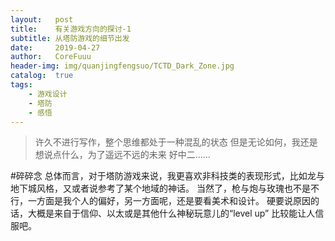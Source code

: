 ```yaml
---
layout:   post
title:    有关游戏方向的探讨-1
subtitle: 从塔防游戏的细节出发
date:     2019-04-27
author:   CoreFuuu
header-img: img/quanjingfengsuo/TCTD_Dark_Zone.jpg
catalog:  true
tags:
    - 游戏设计
    - 塔防
    - 感悟
---
```


>许久不进行写作，整个思维都处于一种混乱的状态
>但是无论如何，我还是想说点什么，为了遥远不远的未来
>好中二……

#碎碎念
总体而言，对于塔防游戏来说，我更喜欢非科技类的表现形式，比如龙与地下城风格，又或者说参考了某个地域的神话。
当然了，枪与炮与玫瑰也不是不行，一方面是我个人的偏好，另一方面呢，还是要看美术和设计。
硬要说原因的话，大概是来自于信仰、以太或是其他什么神秘玩意儿的“level up” 比较能让人信服吧。
